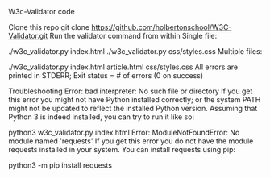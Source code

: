 W3c-Validator code

Clone this repo
git clone https://github.com/holbertonschool/W3C-Validator.git
Run the validator command from within
Single file:

./w3c_validator.py index.html
./w3c_validator.py css/styles.css
Multiple files:

./w3c_validator.py index.html article.html css/styles.css
All errors are printed in STDERR; Exit status = # of errors (0 on success)

Troubleshooting
Error: bad interpreter: No such file or directory If you get this error you might not have Python installed correctly; or the system PATH might not be updated to reflect the installed Python version.
Assuming that Python 3 is indeed installed, you can try to run it like so:

python3 w3c_validator.py index.html
Error: ModuleNotFoundError: No module named 'requests' If you get this error you do not have the module requests installed in your system.
You can install requests using pip:

python3 -m pip install requests
